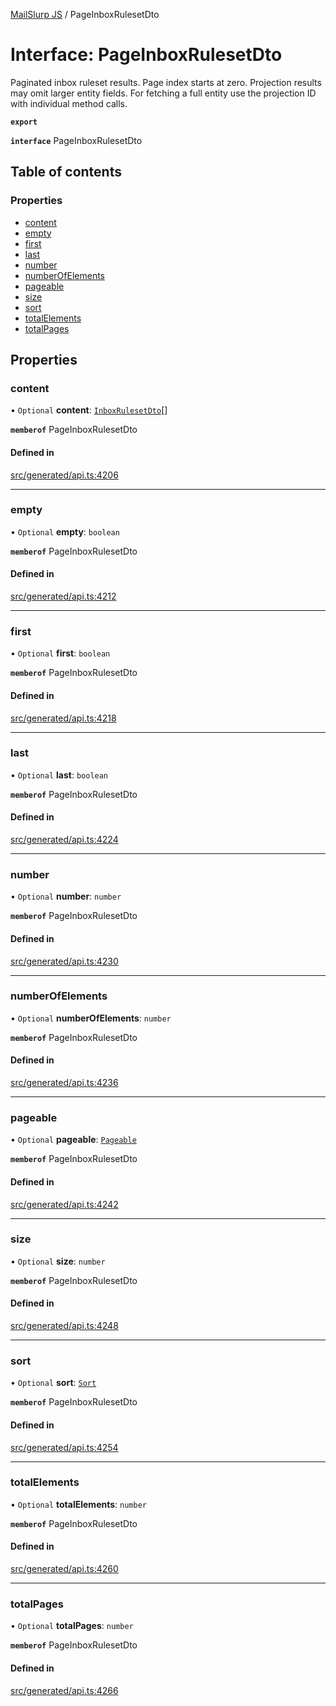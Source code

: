 [MailSlurp JS](../README.md) / PageInboxRulesetDto

# Interface: PageInboxRulesetDto

Paginated inbox ruleset results. Page index starts at zero. Projection results may omit larger entity fields. For fetching a full entity use the projection ID with individual method calls.

**`export`**

**`interface`** PageInboxRulesetDto

## Table of contents

### Properties

- [content](PageInboxRulesetDto.md#content)
- [empty](PageInboxRulesetDto.md#empty)
- [first](PageInboxRulesetDto.md#first)
- [last](PageInboxRulesetDto.md#last)
- [number](PageInboxRulesetDto.md#number)
- [numberOfElements](PageInboxRulesetDto.md#numberofelements)
- [pageable](PageInboxRulesetDto.md#pageable)
- [size](PageInboxRulesetDto.md#size)
- [sort](PageInboxRulesetDto.md#sort)
- [totalElements](PageInboxRulesetDto.md#totalelements)
- [totalPages](PageInboxRulesetDto.md#totalpages)

## Properties

### content

• `Optional` **content**: [`InboxRulesetDto`](InboxRulesetDto.md)[]

**`memberof`** PageInboxRulesetDto

#### Defined in

[src/generated/api.ts:4206](https://github.com/mailslurp/mailslurp-client/blob/5523864/src/generated/api.ts#L4206)

___

### empty

• `Optional` **empty**: `boolean`

**`memberof`** PageInboxRulesetDto

#### Defined in

[src/generated/api.ts:4212](https://github.com/mailslurp/mailslurp-client/blob/5523864/src/generated/api.ts#L4212)

___

### first

• `Optional` **first**: `boolean`

**`memberof`** PageInboxRulesetDto

#### Defined in

[src/generated/api.ts:4218](https://github.com/mailslurp/mailslurp-client/blob/5523864/src/generated/api.ts#L4218)

___

### last

• `Optional` **last**: `boolean`

**`memberof`** PageInboxRulesetDto

#### Defined in

[src/generated/api.ts:4224](https://github.com/mailslurp/mailslurp-client/blob/5523864/src/generated/api.ts#L4224)

___

### number

• `Optional` **number**: `number`

**`memberof`** PageInboxRulesetDto

#### Defined in

[src/generated/api.ts:4230](https://github.com/mailslurp/mailslurp-client/blob/5523864/src/generated/api.ts#L4230)

___

### numberOfElements

• `Optional` **numberOfElements**: `number`

**`memberof`** PageInboxRulesetDto

#### Defined in

[src/generated/api.ts:4236](https://github.com/mailslurp/mailslurp-client/blob/5523864/src/generated/api.ts#L4236)

___

### pageable

• `Optional` **pageable**: [`Pageable`](Pageable.md)

**`memberof`** PageInboxRulesetDto

#### Defined in

[src/generated/api.ts:4242](https://github.com/mailslurp/mailslurp-client/blob/5523864/src/generated/api.ts#L4242)

___

### size

• `Optional` **size**: `number`

**`memberof`** PageInboxRulesetDto

#### Defined in

[src/generated/api.ts:4248](https://github.com/mailslurp/mailslurp-client/blob/5523864/src/generated/api.ts#L4248)

___

### sort

• `Optional` **sort**: [`Sort`](Sort.md)

**`memberof`** PageInboxRulesetDto

#### Defined in

[src/generated/api.ts:4254](https://github.com/mailslurp/mailslurp-client/blob/5523864/src/generated/api.ts#L4254)

___

### totalElements

• `Optional` **totalElements**: `number`

**`memberof`** PageInboxRulesetDto

#### Defined in

[src/generated/api.ts:4260](https://github.com/mailslurp/mailslurp-client/blob/5523864/src/generated/api.ts#L4260)

___

### totalPages

• `Optional` **totalPages**: `number`

**`memberof`** PageInboxRulesetDto

#### Defined in

[src/generated/api.ts:4266](https://github.com/mailslurp/mailslurp-client/blob/5523864/src/generated/api.ts#L4266)
